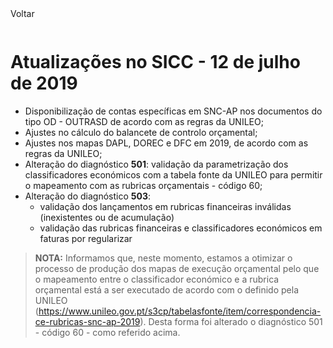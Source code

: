 <div style="width:100%; height:30px"><span onclick="loadMdDoc('atualizacoes', ['btnMenu'],'', null)" class="voltar">Voltar</span></div>

# Atualizações no SICC - 12 de julho de 2019

- Disponibilização de contas específicas em SNC-AP nos documentos do tipo OD - OUTRASD de acordo com as regras da UNILEO;
- Ajustes no cálculo do balancete de controlo orçamental;
- Ajustes nos mapas DAPL, DOREC e DFC em 2019, de acordo com as regras da UNILEO;
- Alteração do diagnóstico **501**: validação da parametrização dos classificadores económicos com a tabela fonte da UNILEO para permitir o mapeamento com as rubricas orçamentais - código 60;
- Alteração do diagnóstico **503**:
    - validação dos lançamentos em rubricas financeiras inválidas (inexistentes ou de acumulação)
    - validação das rubricas financeiras e classificadores económicos em faturas por regularizar

>**NOTA:** Informamos que, neste momento, estamos a otimizar o processo de produção dos mapas de execução orçamental pelo que o mapeamento entre o classificador económico e a rubrica orçamental está a ser executado de acordo com o definido pela UNILEO (https://www.unileo.gov.pt/s3cp/tabelasfonte/item/correspondencia-ce-rubricas-snc-ap-2019). Desta forma foi alterado o diagnóstico 501 - código 60 - como referido acima.  
